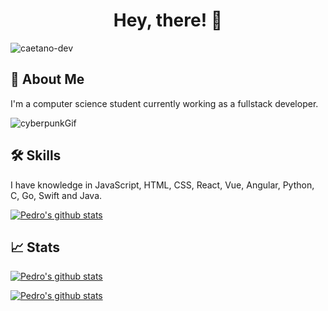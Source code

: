
<h1 align="center">Hey, there! 👋</h1>
<p align="left"> <img src="https://komarev.com/ghpvc/?username=drull1000&label=Profile%20views&color=0e75b6&style=flat" alt="caetano-dev" /> </p>

## 🚀 About Me
I'm a computer science student currently working as a fullstack developer.

![cyberpunkGif](https://giffiles.alphacoders.com/211/211931.gif)
## 🛠 Skills

I have knowledge in JavaScript, HTML, CSS, React, Vue, Angular, Python, C, Go, Swift and Java. 

[![Pedro's github stats](https://github-readme-stats.vercel.app/api/top-langs?username=caetano-dev&show_icons=true&locale=en&layout=compact)](https://github.com/anuraghazra/github-readme-stats)

## 📈 Stats
[![Pedro's github stats](https://github-readme-stats.vercel.app/api?username=caetano-dev&count_private=true&show_icons=true)](https://github.com/anuraghazra/github-readme-stats)

[![Pedro's github stats](https://github-readme-streak-stats.herokuapp.com/?user=caetano-dev&)](https://github.com/anuraghazra/github-readme-stats)




